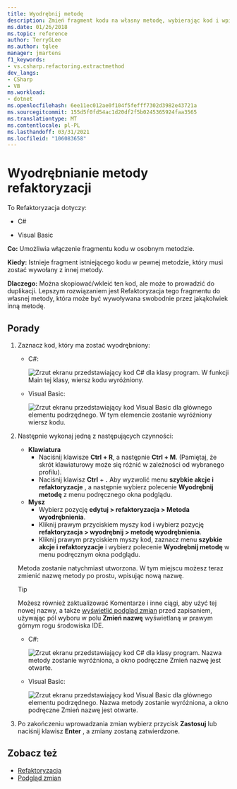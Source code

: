 ```yaml
---
title: Wyodrębnij metodę
description: Zmień fragment kodu na własny metodę, wybierając kod i wpisując CTRL + R, Ctrl + M.
ms.date: 01/26/2018
ms.topic: reference
author: TerryGLee
ms.author: tglee
manager: jmartens
f1_keywords:
- vs.csharp.refactoring.extractmethod
dev_langs:
- CSharp
- VB
ms.workload:
- dotnet
ms.openlocfilehash: 6ee11ec012ae0f104f5fefff7302d3982e43721a
ms.sourcegitcommit: 155d5f0fd54ac1d20df2f5b0245365924faa3565
ms.translationtype: MT
ms.contentlocale: pl-PL
ms.lasthandoff: 03/31/2021
ms.locfileid: "106083658"
---
```

# <a name="extract-a-method-refactoring"></a>Wyodrębnianie metody refaktoryzacji

To Refaktoryzacja dotyczy:

- C#

- Visual Basic

**Co:** Umożliwia włączenie fragmentu kodu w osobnym metodzie.

**Kiedy:** Istnieje fragment istniejącego kodu w pewnej metodzie, który musi zostać wywołany z innej metody.

**Dlaczego:** Można skopiować/wkleić ten kod, ale może to prowadzić do duplikacji. Lepszym rozwiązaniem jest Refaktoryzacja tego fragmentu do własnej metody, która może być wywoływana swobodnie przez jakąkolwiek inną metodę.

## <a name="how-to"></a>Porady

1. Zaznacz kod, który ma zostać wyodrębniony:

   - C#:

       ![Zrzut ekranu przedstawiający kod C# dla klasy program. W funkcji Main tej klasy, wiersz kodu wyróżniony.](media/extractmethod-highlight-cs.png)

   - Visual Basic:

       ![Zrzut ekranu przedstawiający kod Visual Basic dla głównego elementu podrzędnego. W tym elemencie zostanie wyróżniony wiersz kodu.](media/extractmethod-highlight-vb.png)

2. Następnie wykonaj jedną z następujących czynności:

   - **Klawiatura**
      - Naciśnij klawisze **Ctrl + R**, a następnie **Ctrl + M**. (Pamiętaj, że skrót klawiaturowy może się różnić w zależności od wybranego profilu).
      - Naciśnij klawisz **Ctrl** + **.** Aby wyzwolić menu **szybkie akcje i refaktoryzacje** , a następnie wybierz polecenie **Wyodrębnij metodę** z menu podręcznego okna podglądu.
   - **Mysz**
      - Wybierz pozycję **edytuj > refaktoryzacja > Metoda wyodrębnienia**.
      - Kliknij prawym przyciskiem myszy kod i wybierz pozycję **refaktoryzacja > wyodrębnij > metodę wyodrębnienia**.
      - Kliknij prawym przyciskiem myszy kod, zaznacz menu **szybkie akcje i refaktoryzacje** i wybierz polecenie **Wyodrębnij metodę** w menu podręcznym okna podglądu.

   Metoda zostanie natychmiast utworzona. W tym miejscu możesz teraz zmienić nazwę metody po prostu, wpisując nową nazwę.

   > [!TIP]
   > Możesz również zaktualizować Komentarze i inne ciągi, aby użyć tej nowej nazwy, a także [wyświetlić podgląd zmian](../../ide/preview-changes.md) przed zapisaniem, używając pól wyboru w polu **Zmień nazwę** wyświetlaną w prawym górnym rogu środowiska IDE.

   - C#:

      ![Zrzut ekranu przedstawiający kod C# dla klasy program. Nazwa metody zostanie wyróżniona, a okno podręczne Zmień nazwę jest otwarte.](media/extractmethod-rename-cs.png)

   - Visual Basic:

      ![Zrzut ekranu przedstawiający kod Visual Basic dla głównego elementu podrzędnego. Nazwa metody zostanie wyróżniona, a okno podręczne Zmień nazwę jest otwarte.](media/extractmethod-rename-vb.png)

3. Po zakończeniu wprowadzania zmian wybierz przycisk **Zastosuj** lub naciśnij klawisz **Enter** , a zmiany zostaną zatwierdzone.

## <a name="see-also"></a>Zobacz też

- [Refaktoryzacja](../refactoring-in-visual-studio.md)
- [Podgląd zmian](../../ide/preview-changes.md)

